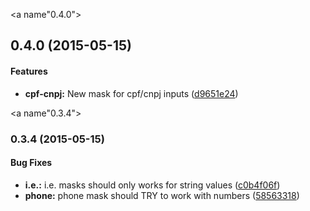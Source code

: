 <a name"0.4.0"></a>
## 0.4.0 (2015-05-15)

#### Features

* **cpf-cnpj:** New mask for cpf/cnpj inputs ([d9651e24](http://github.com/the-darc/br-masks/commit/d9651e24))


<a name"0.3.4"></a>
### 0.3.4 (2015-05-15)


#### Bug Fixes

* **i.e.:** i.e. masks should only works for string values ([c0b4f06f](http://github.com/the-darc/br-masks/commit/c0b4f06f))
* **phone:** phone mask should TRY to work with numbers ([58563318](http://github.com/the-darc/br-masks/commit/58563318))

